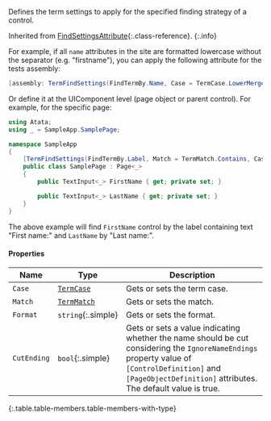 Defines the term settings to apply for the specified finding strategy of a control.

Inherited from [FindSettingsAttribute](#findsettings){:.class-reference}.
{:.info}

For example, if all `name` attributes in the site are formatted lowercase without the separator (e.g. "firstname"), you can apply the following attribute for the tests assembly:

```cs
[assembly: TermFindSettings(FindTermBy.Name, Case = TermCase.LowerMerged)]
```

Or define it at the UIComponent level (page object or parent control). For example, for the specific page:

```cs
using Atata;
using _ = SampleApp.SamplePage;

namespace SampleApp
{
    [TermFindSettings(FindTermBy.Label, Match = TermMatch.Contains, Case = TermCase.Sentence, Format = "{0}:")]
    public class SamplePage : Page<_>
    {
        public TextInput<_> FirstName { get; private set; }

        public TextInput<_> LastName { get; private set; }
    }
}
```

The above example will find `FirstName` control by the label containing text "First name:" and `LastName` by "Last name:".

#### Properties

Name | Type | Description
---- | ---- | -----------
`Case` | [`TermCase`](#termcase) | Gets or sets the term case.
`Match` | [`TermMatch`](#termmatch) | Gets or sets the match.
`Format` | `string`{:.simple} | Gets or sets the format.
`CutEnding` | `bool`{:.simple} | Gets or sets a value indicating whether the name should be cut considering the `IgnoreNameEndings` property value of `[ControlDefinition]` and `[PageObjectDefinition]` attributes. The default value is true.
{:.table.table-members.table-members-with-type}